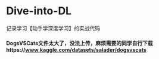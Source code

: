 # Dive-into-DL
记录学习【动手学深度学习】的实战代码
#### DogsVSCats文件太大了，没法上传，麻烦需要的同学自行下载https://www.kaggle.com/datasets/salader/dogsvscats
